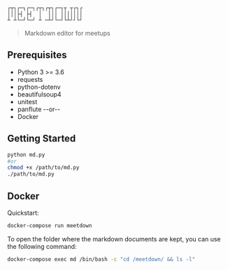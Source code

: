 ```
┌┬┐┌─┐┌─┐┌┬┐┌┬┐┌─┐┬ ┬┌┐┌
│││├┤ ├┤  │  │││ │││││││
┴ ┴└─┘└─┘ ┴ ─┴┘└─┘└┴┘┘└┘
```
> Markdown editor for meetups

## Prerequisites

* Python 3 >= 3.6
* requests
* python-dotenv
* beautifulsoup4
* unitest
* panflute
--or--
* Docker

## Getting Started

```bash
python md.py
#or
chmod +x /path/to/md.py
./path/to/md.py
```

## Docker

Quickstart:
```bash
docker-compose run meetdown

```

To open the folder where the markdown documents are kept, you can use the following command:

```bash
docker-compose exec md /bin/bash -c "cd /meetdown/ && ls -l"
```